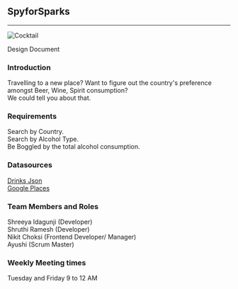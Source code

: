 
## SpyforSparks

---


![Cocktail](https://user-images.githubusercontent.com/77544294/111056995-f30f0f80-8451-11eb-94d8-b588072d42ee.png)


Design Document


### Introduction
Travelling to a new place? Want to figure out the country's preference amongst Beer, Wine, Spirit consumption?  
We could tell you about that.


### Requirements
Search by Country.  
Search by Alcohol Type.  
Be Boggled by the total alcohol consumption.

### Datasources
[Drinks Json](https://data.cincinnati-oh.gov/Efficient-Service-Delivery/City-of-Cincinnati-Employees-w-Salaries/wmj4-ygbf/data)  
[Google Places](https://developers.google.com/maps/documentation/places/web-service/overview)

### Team Members and Roles
Shreeya Idagunji (Developer)  
Shruthi Ramesh (Developer)  
Nikit Choksi (Frontend Developer/ Manager)  
Ayushi (Scrum Master)  

### Weekly Meeting times
Tuesday and Friday 9 to 12 AM
